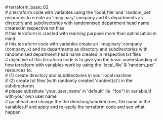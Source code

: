 \# terraform_basic_02 <br />
\# a terraform code with variables using the 'local_file' and 'random_pet' resources to create an 'imaginary' company and its departments as directory and subdirectories with randomnised department head name created in respective txt files <br />
\# this terraform is created with learning purpose more than optimisation in mind <br />
\# this terraform code with variables create an 'imaginary' company (company_x) and its departments as directory and subdirectories with randomnised department head name created in respective txt files <br />
\# objective of this terraform code is to give you the basic understanding of how terraform with variables work by using the 'local_file' & 'random_pet' resources to: <br />
\# (1) create directory and subdirectories in your local machine <br />
\# (2) create txt files (with randomly created 'content(s)') in the subdirectories <br />
\# please substitute 'your_user_name' in 'default' (ie. "foo") in variable.tf with your own user name <br />
\# go ahead and change the the directory/subdirectries, file name in the variables.tf and apply and re-apply the terraform code and see what happen
